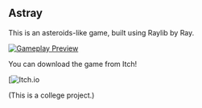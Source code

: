 ## Astray

This is an asteroids-like game, built using Raylib by Ray.

[![Gameplay Preview](https://img.youtube.com/vi/B59VnyCnYKw/0.jpg)](https://www.youtube.com/watch?v=B59VnyCnYKw)

You can download the game from Itch!

[![Itch.io](https://mauvemau.itch.io/asteroids)

(This is a college project.)